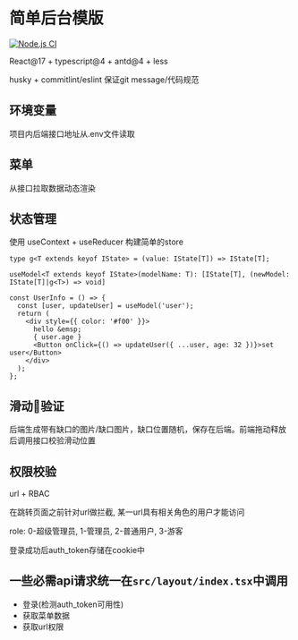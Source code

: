 <!--
 * @Author: mrrs878@foxmail.com
 * @Date: 2021-02-23 10:19:55
 * @LastEditTime: 2021-04-19 19:19:11
 * @LastEditors: Please set LastEditors
 * @Description: In User Settings Edit
 * @FilePath: /dashboard_template/README.md
-->
# 简单后台模版

[![Node.js CI](https://github.com/mrrs878/dashboard_template/actions/workflows/node.js.yml/badge.svg)](https://github.com/mrrs878/dashboard_template/actions/workflows/node.js.yml)

React@17 + typescript@4 + antd@4 + less

husky + commitlint/eslint 保证git message/代码规范

## 环境变量

项目内后端接口地址从.env文件读取

## 菜单

从接口拉取数据动态渲染

## 状态管理

使用 useContext + useReducer 构建简单的store

`type g<T extends keyof IState> = (value: IState[T]) => IState[T];`

`useModel<T extends keyof IState>(modelName: T): [IState[T], (newModel: IState[T]|g<T>) => void]`

```tsx
const UserInfo = () => {
  const [user, updateUser] = useModel('user');
  return (
    <div style={{ color: '#f00' }}>
      hello &emsp;
      { user.age }
      <Button onClick={() => updateUser({ ...user, age: 32 })}>set user</Button>
    </div>
  );
};
```


## 滑动🧩验证

后端生成带有缺口的图片/缺口图片，缺口位置随机，保存在后端。前端拖动释放后调用接口校验滑动位置

## 权限校验

url + RBAC

在跳转页面之前针对url做拦截, 某一url具有相关角色的用户才能访问

role: 0-超级管理员, 1-管理员, 2-普通用户, 3-游客

登录成功后auth_token存储在cookie中

## 一些必需api请求统一在`src/layout/index.tsx`中调用

- 登录(检测auth_token可用性)
- 获取菜单数据
- 获取url权限
